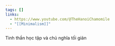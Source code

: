 ```yaml
---
tags: []
links:
  - https://www.youtube.com/@TheHanoiChamomile
  - "[[Minimalism]]"
---
```

Tinh thần học tập và chủ nghĩa tối giản